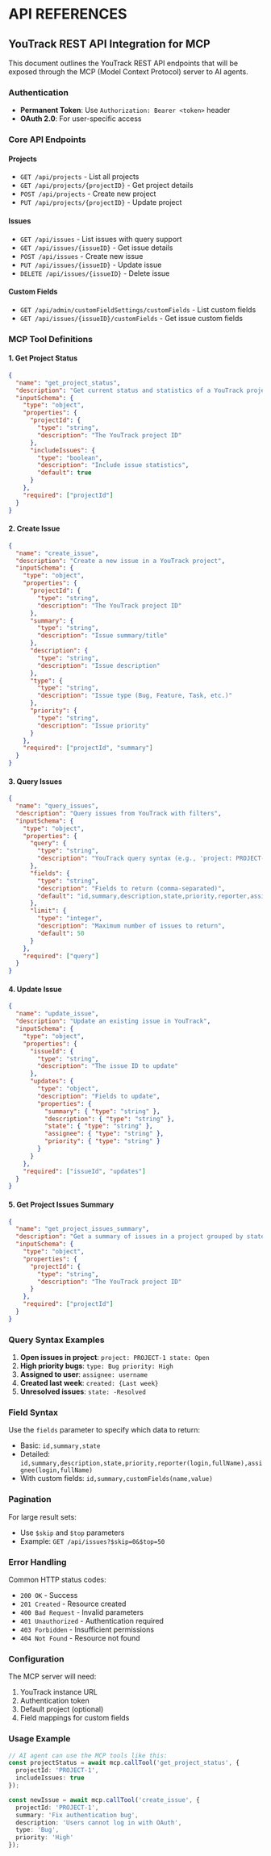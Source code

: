 # API REFERENCES

## YouTrack REST API Integration for MCP

This document outlines the YouTrack REST API endpoints that will be exposed through the MCP (Model Context Protocol) server to AI agents.

### Authentication
- **Permanent Token**: Use `Authorization: Bearer <token>` header
- **OAuth 2.0**: For user-specific access

### Core API Endpoints

#### Projects
- `GET /api/projects` - List all projects
- `GET /api/projects/{projectID}` - Get project details
- `POST /api/projects` - Create new project
- `PUT /api/projects/{projectID}` - Update project

#### Issues
- `GET /api/issues` - List issues with query support
- `GET /api/issues/{issueID}` - Get issue details
- `POST /api/issues` - Create new issue
- `PUT /api/issues/{issueID}` - Update issue
- `DELETE /api/issues/{issueID}` - Delete issue

#### Custom Fields
- `GET /api/admin/customFieldSettings/customFields` - List custom fields
- `GET /api/issues/{issueID}/customFields` - Get issue custom fields

### MCP Tool Definitions

#### 1. Get Project Status
```json
{
  "name": "get_project_status",
  "description": "Get current status and statistics of a YouTrack project",
  "inputSchema": {
    "type": "object",
    "properties": {
      "projectId": {
        "type": "string",
        "description": "The YouTrack project ID"
      },
      "includeIssues": {
        "type": "boolean",
        "description": "Include issue statistics",
        "default": true
      }
    },
    "required": ["projectId"]
  }
}
```

#### 2. Create Issue
```json
{
  "name": "create_issue",
  "description": "Create a new issue in a YouTrack project",
  "inputSchema": {
    "type": "object",
    "properties": {
      "projectId": {
        "type": "string",
        "description": "The YouTrack project ID"
      },
      "summary": {
        "type": "string",
        "description": "Issue summary/title"
      },
      "description": {
        "type": "string",
        "description": "Issue description"
      },
      "type": {
        "type": "string",
        "description": "Issue type (Bug, Feature, Task, etc.)"
      },
      "priority": {
        "type": "string",
        "description": "Issue priority"
      }
    },
    "required": ["projectId", "summary"]
  }
}
```

#### 3. Query Issues
```json
{
  "name": "query_issues",
  "description": "Query issues from YouTrack with filters",
  "inputSchema": {
    "type": "object",
    "properties": {
      "query": {
        "type": "string",
        "description": "YouTrack query syntax (e.g., 'project: PROJECT-1 state: Open')"
      },
      "fields": {
        "type": "string",
        "description": "Fields to return (comma-separated)",
        "default": "id,summary,description,state,priority,reporter,assignee"
      },
      "limit": {
        "type": "integer",
        "description": "Maximum number of issues to return",
        "default": 50
      }
    },
    "required": ["query"]
  }
}
```

#### 4. Update Issue
```json
{
  "name": "update_issue",
  "description": "Update an existing issue in YouTrack",
  "inputSchema": {
    "type": "object",
    "properties": {
      "issueId": {
        "type": "string",
        "description": "The issue ID to update"
      },
      "updates": {
        "type": "object",
        "description": "Fields to update",
        "properties": {
          "summary": { "type": "string" },
          "description": { "type": "string" },
          "state": { "type": "string" },
          "assignee": { "type": "string" },
          "priority": { "type": "string" }
        }
      }
    },
    "required": ["issueId", "updates"]
  }
}
```

#### 5. Get Project Issues Summary
```json
{
  "name": "get_project_issues_summary",
  "description": "Get a summary of issues in a project grouped by state",
  "inputSchema": {
    "type": "object",
    "properties": {
      "projectId": {
        "type": "string",
        "description": "The YouTrack project ID"
      }
    },
    "required": ["projectId"]
  }
}
```

### Query Syntax Examples

1. **Open issues in project**: `project: PROJECT-1 state: Open`
2. **High priority bugs**: `type: Bug priority: High`
3. **Assigned to user**: `assignee: username`
4. **Created last week**: `created: {Last week}`
5. **Unresolved issues**: `state: -Resolved`

### Field Syntax

Use the `fields` parameter to specify which data to return:
- Basic: `id,summary,state`
- Detailed: `id,summary,description,state,priority,reporter(login,fullName),assignee(login,fullName)`
- With custom fields: `id,summary,customFields(name,value)`

### Pagination

For large result sets:
- Use `$skip` and `$top` parameters
- Example: `GET /api/issues?$skip=0&$top=50`

### Error Handling

Common HTTP status codes:
- `200 OK` - Success
- `201 Created` - Resource created
- `400 Bad Request` - Invalid parameters
- `401 Unauthorized` - Authentication required
- `403 Forbidden` - Insufficient permissions
- `404 Not Found` - Resource not found

### Configuration

The MCP server will need:
1. YouTrack instance URL
2. Authentication token
3. Default project (optional)
4. Field mappings for custom fields

### Usage Example

```typescript
// AI agent can use the MCP tools like this:
const projectStatus = await mcp.callTool('get_project_status', {
  projectId: 'PROJECT-1',
  includeIssues: true
});

const newIssue = await mcp.callTool('create_issue', {
  projectId: 'PROJECT-1',
  summary: 'Fix authentication bug',
  description: 'Users cannot log in with OAuth',
  type: 'Bug',
  priority: 'High'
});
```

